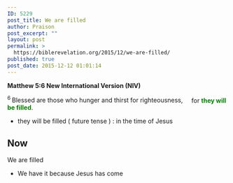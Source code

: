 ```yaml
---
ID: 5229
post_title: We are filled
author: Praison
post_excerpt: ""
layout: post
permalink: >
  https://biblerevelation.org/2015/12/we-are-filled/
published: true
post_date: 2015-12-12 01:01:14
---
```

<p class="passage-display"><strong><span class="passage-display-bcv">Matthew 5:6
</span><span class="passage-display-version">New International Version (NIV)</span></strong></p>

<div class="poetry top-05">
<p class="line"><span id="en-NIV-23241" class="text Matt-5-6"><span class="woj"><sup class="versenum">6 </sup>Blessed are those who hunger and thirst for righteousness,</span></span>
<span class="indent-1"><span class="indent-1-breaks">    </span><span class="text Matt-5-6"><span class="woj">for <span style="color: #008000;"><strong>they will be filled</strong></span>.</span></span></span></p>

<ul>
	<li class="line">they will be filled ( future tense ) : in the time of Jesus</li>
</ul>
<h2><strong>Now</strong></h2>
We are filled

</div>
<ul>
	<li>We have it because Jesus has come</li>
</ul>